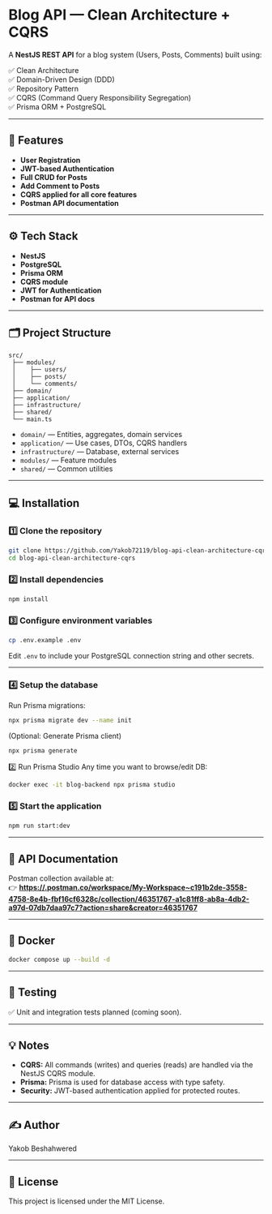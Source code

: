 
# Blog API — Clean Architecture + CQRS

A **NestJS REST API** for a blog system (Users, Posts, Comments) built using:

✅ Clean Architecture  
✅ Domain-Driven Design (DDD)  
✅ Repository Pattern  
✅ CQRS (Command Query Responsibility Segregation)  
✅ Prisma ORM + PostgreSQL  

---

## 🚀 Features

- **User Registration**
- **JWT-based Authentication**
- **Full CRUD for Posts**
- **Add Comment to Posts**
- **CQRS applied for all core features**
- **Postman API documentation**

---

## ⚙️ Tech Stack

- **NestJS**
- **PostgreSQL**
- **Prisma ORM**
- **CQRS module**
- **JWT for Authentication**
- **Postman for API docs**

---

## 🗂 Project Structure

```
src/
 ├── modules/
 │    ├── users/
 │    ├── posts/
 │    └── comments/
 ├── domain/
 ├── application/
 ├── infrastructure/
 ├── shared/
 └── main.ts
```

- `domain/` — Entities, aggregates, domain services
- `application/` — Use cases, DTOs, CQRS handlers
- `infrastructure/` — Database, external services
- `modules/` — Feature modules
- `shared/` — Common utilities

---

## 💻 Installation

### 1️⃣ Clone the repository

```bash
git clone https://github.com/Yakob72119/blog-api-clean-architecture-cqrs.git
cd blog-api-clean-architecture-cqrs
```

### 2️⃣ Install dependencies

```bash
npm install
```

### 3️⃣ Configure environment variables

```bash
cp .env.example .env
```
Edit `.env` to include your PostgreSQL connection string and other secrets.

---

### 4️⃣ Setup the database

Run Prisma migrations:

```bash
npx prisma migrate dev --name init
```

(Optional: Generate Prisma client)
```bash
npx prisma generate
```

2️⃣ Run Prisma Studio
Any time you want to browse/edit DB:

```bash
docker exec -it blog-backend npx prisma studio
```


### 5️⃣ Start the application

```bash
npm run start:dev
```

---

## 🧪 API Documentation

Postman collection available at:  
👉 **[https://.postman.co/workspace/My-Workspace~c191b2de-3558-4758-8e4b-fbf16cf6328c/collection/46351767-a1c81ff8-ab8a-4db2-a97d-07db7daa97c7?action=share&creator=46351767](#)** 

---

## 🐳 Docker

```bash
docker compose up --build -d
```


---

## 🧪 Testing

✅ Unit and integration tests planned (coming soon).

---

## 💡 Notes

- **CQRS:** All commands (writes) and queries (reads) are handled via the NestJS CQRS module.
- **Prisma:** Prisma is used for database access with type safety.
- **Security:** JWT-based authentication applied for protected routes.

---

## ✍️ Author

Yakob Beshahwered

---

## 📄 License

This project is licensed under the MIT License.
